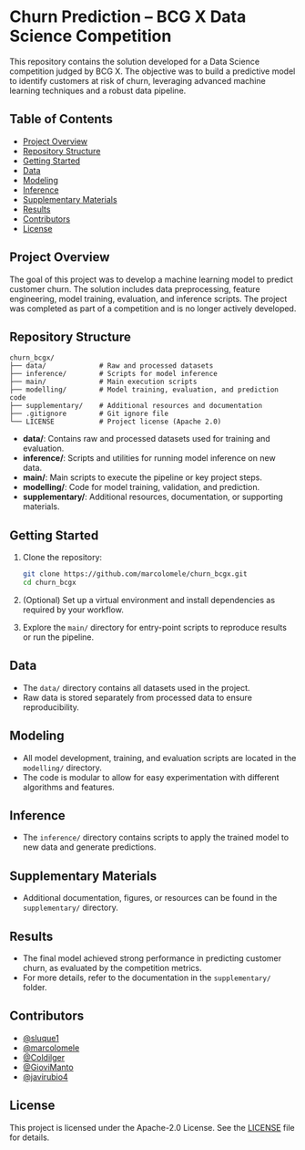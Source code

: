 # Churn Prediction – BCG X Data Science Competition

This repository contains the solution developed for a Data Science competition judged by BCG X. The objective was to build a predictive model to identify customers at risk of churn, leveraging advanced machine learning techniques and a robust data pipeline.

## Table of Contents

- [Project Overview](#project-overview)
- [Repository Structure](#repository-structure)
- [Getting Started](#getting-started)
- [Data](#data)
- [Modeling](#modeling)
- [Inference](#inference)
- [Supplementary Materials](#supplementary-materials)
- [Results](#results)
- [Contributors](#contributors)
- [License](#license)

## Project Overview

The goal of this project was to develop a machine learning model to predict customer churn. The solution includes data preprocessing, feature engineering, model training, evaluation, and inference scripts. The project was completed as part of a competition and is no longer actively developed.

## Repository Structure
```
churn_bcgx/
├── data/             # Raw and processed datasets
├── inference/        # Scripts for model inference
├── main/             # Main execution scripts
├── modelling/        # Model training, evaluation, and prediction code
├── supplementary/    # Additional resources and documentation
├── .gitignore        # Git ignore file
└── LICENSE           # Project license (Apache 2.0)
```

- **data/**: Contains raw and processed datasets used for training and evaluation.
- **inference/**: Scripts and utilities for running model inference on new data.
- **main/**: Main scripts to execute the pipeline or key project steps.
- **modelling/**: Code for model training, validation, and prediction.
- **supplementary/**: Additional resources, documentation, or supporting materials.

## Getting Started

1. Clone the repository:
   ```bash
   git clone https://github.com/marcolomele/churn_bcgx.git
   cd churn_bcgx
   ```
2. (Optional) Set up a virtual environment and install dependencies as required by your workflow.

3. Explore the `main/` directory for entry-point scripts to reproduce results or run the pipeline.

## Data

- The `data/` directory contains all datasets used in the project.
- Raw data is stored separately from processed data to ensure reproducibility.

## Modeling

- All model development, training, and evaluation scripts are located in the `modelling/` directory.
- The code is modular to allow for easy experimentation with different algorithms and features.

## Inference

- The `inference/` directory contains scripts to apply the trained model to new data and generate predictions.

## Supplementary Materials

- Additional documentation, figures, or resources can be found in the `supplementary/` directory.

## Results

- The final model achieved strong performance in predicting customer churn, as evaluated by the competition metrics.
- For more details, refer to the documentation in the `supplementary/` folder.

## Contributors

- [@sluque1](https://github.com/sluque1)
- [@marcolomele](https://github.com/marcolomele)
- [@Coldilger](https://github.com/Coldilger)
- [@GioviManto](https://github.com/GioviManto)
- [@javirubio4](https://github.com/javirubio4)

## License

This project is licensed under the Apache-2.0 License. See the [LICENSE](LICENSE) file for details.
